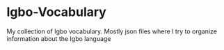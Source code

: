# Igbo-Vocabulary
My collection of Igbo vocabulary. Mostly json files where I try to organize information about the Igbo language
